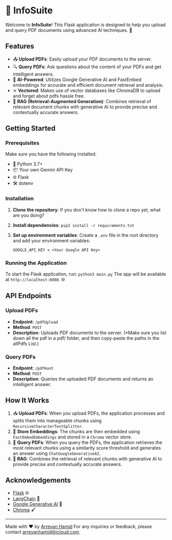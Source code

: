 # 📄 InfoSuite

Welcome to **InfoSuite**! This Flask application is designed to help you upload and query PDF documents using advanced AI techniques. 🚀

## Features

- 📤 **Upload PDFs**: Easily upload your PDF documents to the server.
- 🔍 **Query PDFs**: Ask questions about the content of your PDFs and get intelligent answers.
- 🤖 **AI-Powered**: Utilizes Google Generative AI and FastEmbed embeddings for accurate and efficient document retrieval and analysis.
- ⨯ **Vectored**: Makes use of vector databases like ChromaDB to upload and forget about pdfs hassle free.
- 🔄 **RAG (Retrieval-Augmented Generation)**: Combines retrieval of relevant document chunks with generative AI to provide precise and contextually accurate answers.

## Getting Started

### Prerequisites

Make sure you have the following installed:

- 🐍 Python 3.7+
- 📦 Your own Gemini API Key
- 🌐 Flask
- 🛠 dotenv

### Installation

1. **Clone the repository**:
    If you don't know how to clone a repo yet, what are you doing?

2. **Install dependencies**:
    `pip3 install -r requirements.txt`

3. **Set up environment variables**:
    Create a `.env` file in the root directory and add your environment variables:
    ```env
    GOOGLE_API_KEY = <Your Google API Key>
    ```

### Running the Application

To start the Flask application, run:
    `python3 main.py`
The app will be available at `http://localhost:8080`. 🌐

## API Endpoints

### Upload PDFs

- **Endpoint**: `/pdfUpload`
- **Method**: `POST`
- **Description**: Uploads PDF documents to the server. (*Make sure you list down all the pdf in a pdf/ folder, and then copy-paste the paths in the allPdfs List.)

### Query PDFs

- **Endpoint**: `/pdfHunt`
- **Method**: `POST`
- **Description**: Queries the uploaded PDF documents and returns an intelligent answer.

## How It Works

1. 📥 **Upload PDFs**: When you upload PDFs, the application processes and splits them into manageable chunks using `RecursiveCharacterTextSplitter`.
2. 🧠 **Store Embeddings**: The chunks are then embedded using `FastEmbedEmbeddings` and stored in a `Chroma` vector store.
3. 🤔 **Query PDFs**: When you query the PDFs, the application retrieves the most relevant chunks using a similarity score threshold and generates an answer using `ChatGoogleGenerativeAI`.
4. 🔄 **RAG**: Combines the retrieval of relevant chunks with generative AI to provide precise and contextually accurate answers.

## Acknowledgements

- [Flask](https://flask.palletsprojects.com/) 🌐
- [LangChain](https://github.com/langchain/langchain) 🔗
- [Google Generative AI](https://cloud.google.com/ai-platform) 🤖
- [Chroma](https://github.com/chroma-core/chroma) 🖌️

---

Made with ❤️ by [Arreyan Hamid](https://github.com/GriffinBlackbirdd)
For any inquiries or feedback, please contact [arreyanhamid@icloud.com](mailto:arreyanhamid@icloud.com).
